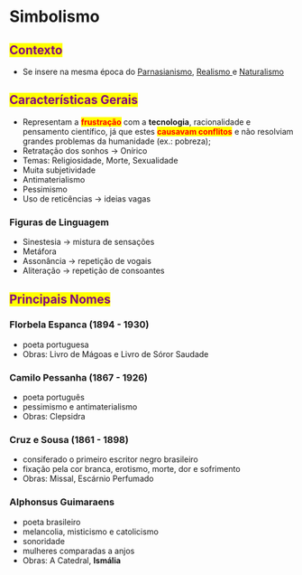 # Simbolismo

## <mark style="color:purple;">Contexto</mark>

* Se insere na mesma época do [Parnasianismo](parnasianismo.md), [Realismo ](realismo.md)e [Naturalismo](naturalismo.md)

## <mark style="color:purple;">Características Gerais</mark>

* Representam a <mark style="color:red;">**frustração**</mark> com a **tecnologia**, racionalidade e pensamento científico, já que estes <mark style="color:red;">**causavam conflitos**</mark> e não resolviam grandes problemas da humanidade (ex.: pobreza);
* Retratação dos sonhos -> Onírico
* Temas: Religiosidade, Morte, Sexualidade
* Muita subjetividade
* Antimaterialismo
* Pessimismo
* Uso de reticências -> ideias vagas

### Figuras de Linguagem

* Sinestesia -> mistura de sensações
* Metáfora
* Assonância -> repetição de vogais
* Aliteração -> repetição de consoantes

## <mark style="color:purple;">Principais Nomes</mark>

### Florbela Espanca (1894 - 1930)

* poeta portuguesa
* Obras: Livro de Mágoas e Livro de Sóror Saudade

### Camilo Pessanha (1867 - 1926)

* poeta português
* pessimismo e antimaterialismo
* Obras: Clepsidra

### Cruz e Sousa (1861 - 1898)

* consiferado o primeiro escritor negro brasileiro
* fixação pela cor branca, erotismo, morte, dor e sofrimento
* Obras: Missal, Escárnio Perfumado

### Alphonsus Guimaraens

* poeta brasileiro
* melancolia, misticismo e catolicismo
* sonoridade
* mulheres comparadas a anjos
* Obras: A Catedral, **Ismália**
